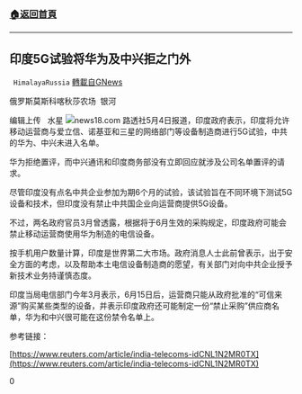 ###  [:house:返回首頁](https://github.com/ourhimalayas/txt)
---

## 印度5G试验将华为及中兴拒之门外
` HimalayaRussia` [轉載自GNews](https://gnews.org/zh-hans/1177122/)

俄罗斯莫斯科喀秋莎农场  银河

编辑上传   水星
![]()![](https://www.gnews.org/wp-content/uploads/2021/05/I-2.jpg)news18.com
路透社5月4日报道，印度政府表示，印度将允许移动运营商与爱立信、诺基亚和三星的网络部门等设备制造商进行5G试验，中共的华为、中兴未进入名单。

华为拒绝置评，而中兴通讯和印度商务部没有立即回应就涉及公司名单置评的请求。

尽管印度没有点名中共企业参加为期6个月的试验，该试验旨在不同环境下测试5G设备和技术，但印度没有禁止中共国企业向运营商提供5G设备。

不过，两名政府官员3月曾透露，根据将于6月生效的采购规定，印度政府可能会禁止移动运营商使用华为制造的电信设备。

按手机用户数量计算，印度是世界第二大市场。政府消息人士此前曾表示，出于安全方面的考虑，以及帮助本土电信设备制造商的愿望，有关部门对向中共企业授予新技术业务持谨慎态度。

印度当局电信部门今年3月表示，6月15日后，运营商只能从政府批准的“可信来源”购买某些类型的设备，并表示印度政府还可能制定一份“禁止采购”供应商名单，华为和中兴很可能在这份禁令名单上。

参考链接：

[https://www.reuters.com/article/india-telecoms-idCNL1N2MR0TX](https://www.reuters.com/article/india-telecoms-idCNL1N2MR0TX)

0
